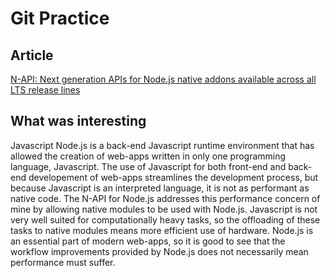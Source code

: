 # Git Practice
## Article
[N-API: Next generation APIs for Node.js native addons available across all LTS release lines](https://sweetcode.io/api-nodejs-native-addons-lts-release-line/)

## What was interesting
Javascript
Node.js is a back-end Javascript runtime environment that has allowed the creation of web-apps written in only one programming language, Javascript. The use of Javascript for both front-end and back-end developement of web-apps streamlines the development process, but because Javascript is an interpreted language, it is not as performant as native code. The N-API for Node.js addresses this performance concern of mine by allowing native modules to be used with Node.js. Javascript is not very well suited for computationally heavy tasks, so the offloading of these tasks to native modules means more efficient use of hardware. Node.js is an essential part of modern web-apps, so it is good to see that the workflow improvements provided by Node.js does not necessarily mean performance must suffer.